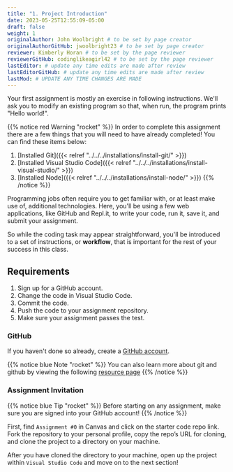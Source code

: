 ```yaml
---
title: "1. Project Introduction"
date: 2023-05-25T12:55:09-05:00
draft: false
weight: 1
originalAuthor: John Woolbright # to be set by page creator
originalAuthorGitHub: jwoolbright23 # to be set by page creator
reviewer: Kimberly Horan # to be set by the page reviewer
reviewerGitHub: codinglikeagirl42 # to be set by the page reviewer
lastEditor: # update any time edits are made after review
lastEditorGitHub: # update any time edits are made after review
lastMod: # UPDATE ANY TIME CHANGES ARE MADE
---
```


Your first assignment is mostly an exercise in following instructions. We'll ask you to modify an existing program so that, when run, the program prints "Hello world!".

{{% notice red Warning "rocket" %}}
In order to complete this assignment there are a few things that you will need to have already completed! You can find these items below:

1. [Installed Git]({{< relref "../../../installations/install-git/" >}})
1. [Installed Visual Studio Code]({{< relref "../../../installations/install-visual-studio/" >}})
1. [Installed Node]({{< relref "../../../installations/install-node/" >}})
{{% /notice %}}

Programming jobs often require you to get familiar with, or at least make use of, additional technologies. Here, you'll be using a few web applications, like GitHub and Repl.it, to write your code, run it, save it, and submit your assignment.

So while the coding task may appear straightforward, you'll be introduced to a set of instructions, or **workflow**, that is important for the rest of your success in this class.

## Requirements

1. Sign up for a GitHub account.
1. Change the code in Visual Studio Code.
1. Commit the code.
1. Push the code to your assignment repository.
1. Make sure your assignment passes the test.

### GitHub

If you haven't done so already, create a [GitHub account](https://github.com/join?ref_cta=Sign+up&ref_loc=header+logged+out&ref_page=%2F&source=header-home).

{{% notice blue Note "rocket" %}}
You can also learn more about git and github by viewing the following [resource page](https://docs.github.com/en/get-started/quickstart/git-and-github-learning-resources)
{{% /notice %}}

### Assignment Invitation

{{% notice blue Tip "rocket" %}}
Before starting on any assignment, make sure you are signed into your GitHub account!
{{% /notice %}}

First, find `Assignment #0` in Canvas and click on the starter code repo link. Fork the repository to your personal profile, copy the repo’s URL for cloning, and clone the project to a directory on your machine.

After you have cloned the directory to your machine, open up the project within `Visual Studio Code` and move on to the next section!
